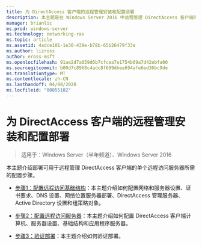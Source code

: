 ```yaml
---
title: 为 DirectAccess 客户端的远程管理安装和配置部署
description: 本主题是在 Windows Server 2016 中远程管理 DirectAccess 客户端的指南的一部分。
manager: brianlic
ms.prod: windows-server
ms.technology: networking-ras
ms.topic: article
ms.assetid: 4adce101-1e30-439e-b78b-65b26479f33e
ms.author: lizross
author: eross-msft
ms.openlocfilehash: 91ae2d7a059d6b7cfcea7e1754b69a7d42ebfa00
ms.sourcegitcommit: b00d7c8968c4adc8f699dbee694afe6ed36bc9de
ms.translationtype: MT
ms.contentlocale: zh-CN
ms.lasthandoff: 04/08/2020
ms.locfileid: "80855182"
---
```

# <a name="install-and-configure-deployment-for-remote-management-of-directaccess-clients"></a>为 DirectAccess 客户端的远程管理安装和配置部署

>适用于：Windows Server（半年频道）、Windows Server 2016

本主题介绍部署可用于远程管理 DirectAccess 客户端的单个远程访问服务器所需的配置步骤。  
  
-   [步骤1：配置远程访问基础结构](Step-1-Configure-the-Remote-Access-Infrastructure.md)：本主题介绍如何配置网络和服务器设置、证书要求、DNS 设置、网络位置服务器部署、DirectAccess 管理服务器、Active Directory 设置和组策略对象。  
  
-   [步骤2：配置远程访问服务器](Step-2-Configure-the-Remote-Access-Server.md)：本主题介绍如何配置 DirectAccess 客户端计算机、服务器设置、基础结构和应用程序服务器。  
  
-   [步骤3：验证部署](Step-3-Verify-the-Deployment_2.md)：本主题介绍如何验证部署。  
  



